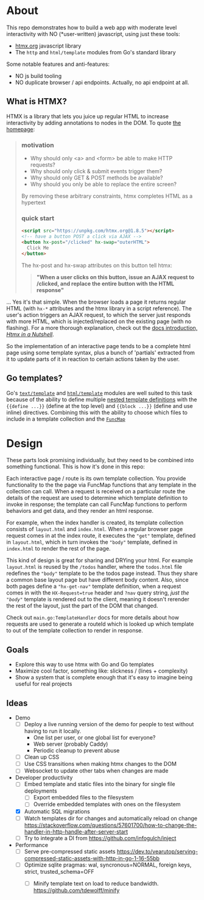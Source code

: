 # About

This repo demonstrates how to build a web app with moderate level interactivity
with NO (*user-written) javascript, using just these tools:

- [htmx.org](https://htmx.org) javascript library
- The `http` and `html/template` modules from Go's standard library

Some notable features and anti-features:

- NO js build tooling
- NO duplicate browser / api endpoints. Actually, no api endpoint at all.

## What is HTMX?

HTMX is a library that lets you juice up regular HTML to increase
interactivity by adding annotations to nodes in the DOM. To quote
[the homepage](https://htmx.org/):

> ### motivation
> 
> - Why should only \<a\> and \<form\> be able to make HTTP requests?
> - Why should only click & submit events trigger them?
> - Why should only GET & POST methods be available?
> - Why should you only be able to replace the entire screen?
> 
> By removing these arbitrary constraints, htmx completes HTML as a hypertext
> 
> ### quick start
> 
> ```html
> <script src="https://unpkg.com/htmx.org@1.8.5"></script>
> <!-- have a button POST a click via AJAX -->
> <button hx-post="/clicked" hx-swap="outerHTML">
>   Click Me
> </button>
> ```
> 
> The hx-post and hx-swap attributes on this button tell htmx:
> 
> > **"When a user clicks on this button, issue an AJAX request to /clicked,
> > and replace the entire button with the HTML response"**

... Yes it's that simple. When the browser loads a page it returns regular
HTML (with `hx-*` attributes and the htmx library in a script reference). The
user's action triggers an AJAX request, to which the server just responds with
more HTML, which is injected/replaced on the existing page (with no flashing).
For a more thorough explanation, check out the [docs introduction, *Htmx in a
Nutshell*](https://htmx.org/docs/#introduction).

So the implementation of an interactive page tends to be a complete html page
using some template syntax, plus a bunch of 'partials' extracted from it to
update parts of it in reaction to certain actions taken by the user.

## Go templates?

Go's [`text/template`][text-template] and [`html/template`][html-template]
modules are well suited to this task because of the ability to define multiple
[nested template definitions][nested-template] with the `{{define ...}}`
(define at the top level) and `{{block ...}}` (define and use inline)
directives. Combining this with the ability to choose which files to include
in a template collection and the [`FuncMap`][funcmap]

[text-template]: https://pkg.go.dev/text/template#section-documentation
[html-template]: https://pkg.go.dev/html/template#section-documentation
[nested-template]: https://pkg.go.dev/text/template#hdr-Nested_template_definitions
[funcmap]: https://pkg.go.dev/text/template#FuncMap

# Design

These parts look promising individually, but they need to be combined into
something functional. This is how it's done in this repo:

Each interactive page / route is its own template collection. You provide
functionality to the the page via FuncMap functions that any template in 
the collection can call. When a request is received on a particular route
the details of the request are used to determine which template definition
to invoke in response; the template can call FuncMap functions to perform
behaviors and get data, and they render an html response.

For example, when the index handler is created, its template collection 
consists of `layout.html` and `index.html`. When a regular browser page
request comes in at the index route, it executes the `"get"` template,
defined in `layout.html`, which in turn invokes the `"body"` template,
defined in `index.html` to render the rest of the page.

This kind of design is great for sharing and DRYing your html. For example
`layout.html` is reused by the `/todos` handler, where the `todos.html`
file redefines the `"body"` template to be the todos page instead. Thus
they share a common base layout page but have different body content.
Also, since both pages define a `"hx-get-nav"` template definition, when
a request comes in with the `HX-Request=true` header and `?nav` query
string, *just the `"body"`* template is rendered out to the client,
meaning it doesn't rerender the rest of the layout, just the part of the
DOM that changed.

Check out `main.go:TemplateHandler` docs for more details about how requests
are used to generate a routeId which is looked up which template to
out of the template collection to render in response.

## Goals

- Explore this way to use htmx with Go and Go templates
- Maximize cool factor, something like: slickness / (lines + complexity)
- Show a system that is complete enough that it's easy to imagine being
  useful for real projects

## Ideas

- Demo
	- [ ] Deploy a live  running version of the demo for people to test without having
	      to run it locally.
		- One list per user, or one global list for everyone?
		- Web server (probably Caddy)
		- Periodic cleanup to prevent abuse
	- [ ] Clean up CSS
	- [ ] Use CSS transitions when making htmx changes to the DOM
	- [ ] Websocket to update other tabs when changes are made
- Developer productivity
	- [ ] Embed template and static files into the binary for single file deployments
		- [ ] Export embedded files to the filesystem
		- [ ] Override embedded templates with ones on the filesystem
	- [x] Automatic SQL migrations
	- [ ] Watch templates dir for changes and automatically reload on change
	      https://stackoverflow.com/questions/57601700/how-to-change-the-handler-in-http-handle-after-server-start
	- [ ] Try to integrate a DI from https://github.com/infogulch/inject
- Performance
  - [ ] Serve pre-compressed static assets
	      https://dev.to/vearutop/serving-compressed-static-assets-with-http-in-go-1-16-55bb
  - [ ] Optimize sqlite pragmas: wal, syncronous=NORMAL, foreign keys, strict, trusted_schema=OFF
	- [ ] Minify template text on load to reduce bandwidth. https://github.com/tdewolff/minify

